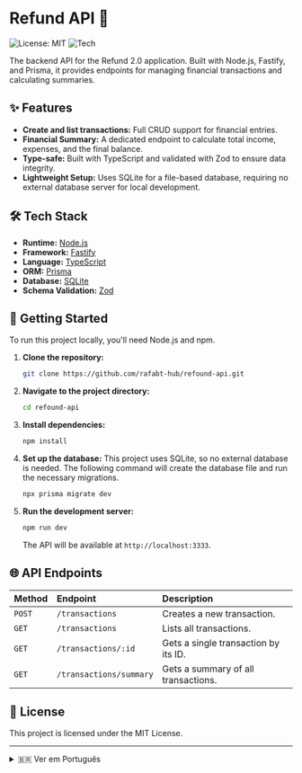 # Refund API 💸

![License: MIT](https://img.shields.io/badge/License-MIT-blue.svg)
![Tech](https://img.shields.io/badge/tech-Node.js%20%26%20Fastify-68A063?logo=node.js)

The backend API for the Refund 2.0 application. Built with Node.js, Fastify, and Prisma, it provides endpoints for managing financial transactions and calculating summaries.

## ✨ Features

-   **Create and list transactions:** Full CRUD support for financial entries.
-   **Financial Summary:** A dedicated endpoint to calculate total income, expenses, and the final balance.
-   **Type-safe:** Built with TypeScript and validated with Zod to ensure data integrity.
-   **Lightweight Setup:** Uses SQLite for a file-based database, requiring no external database server for local development.

## 🛠️ Tech Stack

-   **Runtime:** [Node.js](https://nodejs.org/)
-   **Framework:** [Fastify](https://www.fastify.io/)
-   **Language:** [TypeScript](https://www.typescriptlang.org/)
-   **ORM:** [Prisma](https://www.prisma.io/)
-   **Database:** [SQLite](https://www.sqlite.org/index.html)
-   **Schema Validation:** [Zod](https://zod.dev/)

## 🚀 Getting Started

To run this project locally, you'll need Node.js and npm.

1.  **Clone the repository:**
    ```sh
    git clone https://github.com/rafabt-hub/refound-api.git
    ```
2.  **Navigate to the project directory:**
    ```sh
    cd refound-api
    ```
3.  **Install dependencies:**
    ```sh
    npm install
    ```
4.  **Set up the database:**
    This project uses SQLite, so no external database is needed. The following command will create the database file and run the necessary migrations.
    ```sh
    npx prisma migrate dev
    ```
5.  **Run the development server:**
    ```sh
    npm run dev
    ```
    The API will be available at `http://localhost:3333`.

## 🌐 API Endpoints

| Method | Endpoint                    | Description                               |
| :----- | :-------------------------- | :---------------------------------------- |
| `POST` | `/transactions`             | Creates a new transaction.                |
| `GET`  | `/transactions`             | Lists all transactions.                   |
| `GET`  | `/transactions/:id`         | Gets a single transaction by its ID.      |
| `GET`  | `/transactions/summary`     | Gets a summary of all transactions.       |

## 📄 License

This project is licensed under the MIT License.

---

<details>
  <summary>🇧🇷 Ver em Português</summary>

  <br>

  > A API backend para a aplicação Refund 2.0. Construída com Node.js, Fastify e Prisma, ela fornece endpoints para gerenciar transações financeiras e calcular resumos.

  ### ✨ Funcionalidades

  -   **Criar e listar transações:** Suporte CRUD completo para lançamentos financeiros.
  -   **Resumo Financeiro:** Um endpoint dedicado para calcular o total de entradas, saídas e o saldo final.
  -   **Tipagem Segura:** Construído com TypeScript e validado com Zod para garantir a integridade dos dados.
  -   **Configuração Leve:** Usa SQLite como banco de dados (baseado em arquivo), não exigindo um servidor de banco de dados externo para desenvolvimento local.

  ### 🚀 Como Executar

  Para rodar este projeto, você precisará do Node.js e npm.

  1.  **Clone o repositório.**
  2.  **Navegue até a pasta do projeto.**
  3.  **Instale as dependências:** `npm install`.
  4.  **Configure o banco de dados:** Este projeto usa SQLite, então nenhum banco externo é necessário. O comando a seguir criará o arquivo do banco e executará as migrações: `npx prisma migrate dev`.
  5.  **Inicie o servidor:** `npm run dev`. A API estará rodando em `http://localhost:3333`.

</details>

